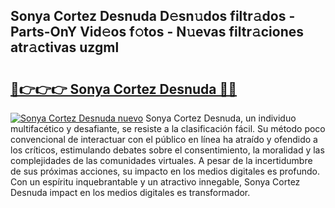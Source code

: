 ## Sonya Cortez Desnuda D𝚎sn𝚞dos filtr𝚊dos - Parts-OnY Vid𝚎os f𝚘tos - N𝚞evas filtr𝚊ciones atr𝚊ctivas uzgml

# <h2><a href="http://mbe38z7.tromn.icu/?c=Sonya+Cortez+Desnuda">🔗👉👉👉 Sonya Cortez Desnuda 🔗🔗</a></h2>

[![Sonya Cortez Desnuda nuevo](https://i.imgur.com/pEAQMta.gif)](http://mbe38z7.tromn.icu/?c=Sonya+Cortez+Desnuda)
Sonya Cortez Desnuda, un individuo multifacético y desafiante, se resiste a la clasificación fácil. Su método poco convencional de interactuar con el público en línea ha atraído y ofendido a los críticos, estimulando debates sobre el consentimiento, la moralidad y las complejidades de las comunidades virtuales. A pesar de la incertidumbre de sus próximas acciones, su impacto en los medios digitales es profundo. Con un espíritu inquebrantable y un atractivo innegable, Sonya Cortez Desnuda impact en los medios digitales es transformador.
